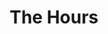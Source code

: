 ---
title: "The Hours"

year: 2002

director: "Stephen Daldry"

summary: "A triple filmatisation of 'Mrs. Dalloway' by Virginia Woolf"

comment: "One writing it, one reading it, one living it. Listen, if your'e not into this kind of films, allright. But I'm telling you its pretty good!"

image: "https://www.animaatjes.nl/gifs/i/gifs/julianne-moore-2CaLIx.gif"

imdb: "https://www.imdb.com/title/tt0274558/"

quotes:
  - "I think I'll buy the flowers myself."
---
